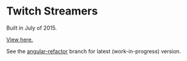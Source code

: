 # Twitch Streamers

Built in July of 2015.

[View here.](http://tempurturtul.github.io/fcc-twitch-streamers/)

See the [angular-refactor](https://github.com/Tempurturtul/fcc-twitch-streamers/tree/angular-refactor) branch for latest (work-in-progress) version.
